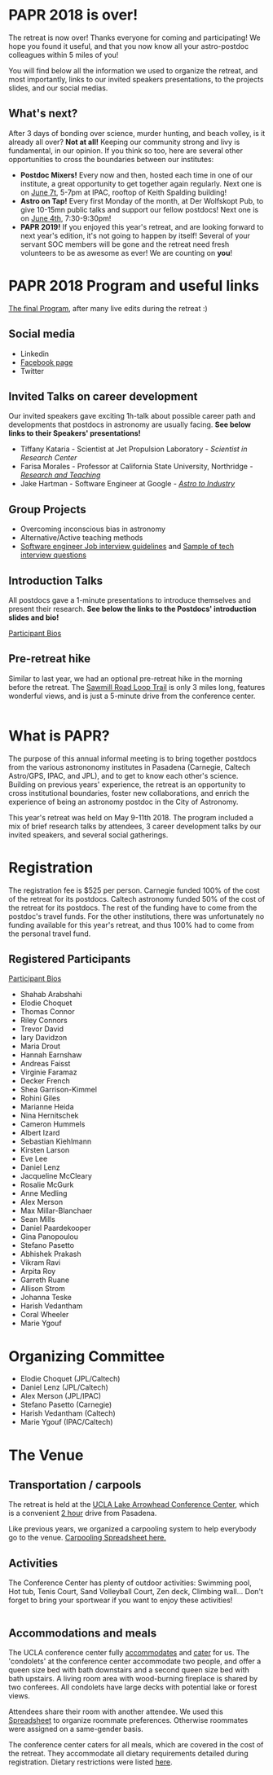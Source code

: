 # PAPR 2018 is over!

The retreat is now over! Thanks everyone for coming and participating! We hope you found it useful, and that you now know all your astro-postdoc colleagues within 5 miles of you!

You will find below all the information we used to organize the retreat, and most importantly, links to our invited speakers presentations, to the projects slides, and our social medias.

## What's next? 
After 3 days of bonding over science, murder hunting, and beach volley, is it already all over? **Not at all!** Keeping our community strong and livy is fundamental, in our opinion. If you think so too, here are several other opportunities to cross the boundaries between our institutes:
- **Postdoc Mixers!** Every now and then, hosted each time in one of our institute, a great opportunity to get together again regularly. Next one is on <a href="Postdoc_Mixer_flyer_June2018.pdf">June 7t</a>, 5-7pm at IPAC, rooftop of Keith Spalding building!
- **Astro on Tap!** Every first Monday of the month, at Der Wolfskopt Pub, to give 10-15mn public talks and support our fellow postdocs! Next one is on [June 4th](http://www.astro.caltech.edu/outreach/), 7:30-9:30pm! 
- **PAPR 2019!** If you enjoyed this year's retreat, and are looking forward to next year's edition, it's not going to happen by itself! Several of your servant SOC members will be gone and the retreat need fresh volunteers to be as awesome as ever! We are counting on **you**! 


# PAPR 2018 Program and useful links

<a href="PAPR2018_schedule_Final.pdf">The final Program</a>, after many live edits during the retreat :)


## Social media

- Linkedin
- [Facebook page](https://www.facebook.com/events/1680920865305936/)
- Twitter


## Invited Talks on career development

Our invited speakers gave exciting 1h-talk about possible career path and developments that postdocs in astronomy are usually facing. **See below links to their Speakers' presentations!**

- Tiffany Kataria - Scientist at Jet Propulsion Laboratory - *Scientist in Research Center*
- Farisa Morales - Professor at California State University, Northridge - <a href="PAPR2018_Morales_ResearchNTeaching.pptx"> *Research and Teaching* </a>
- Jake Hartman - Software Engineer at Google - <a href="PAPR2018_Hartman_ Astro-to-Industry.pdf">*Astro to Industry*</a>

## Group Projects

- Overcoming inconscious bias in astronomy
- Alternative/Active teaching methods
- <a href="PARC2018_Software-eng-interview-guidelines.pdf">Software engineer Job interview guidelines</a> and <a href="PAPR2018_ Sample tech interview questions.pdf">Sample of tech interview questions</a>


## Introduction Talks 

All postdocs gave a 1-minute presentations to introduce themselves and present their research. **See below the links to the Postdocs' introduction slides and bio!**


<a href="PAPR_Bios.pdf">Participant Bios</a>

## Pre-retreat hike

Similar to last year, we had an optional pre-retreat hike in the morning before the retreat. The [Sawmill Road Loop Trail](https://www.alltrails.com/explore/trail/us/california/sawmill-road-loop-trail) is only 3 miles long, features wonderful views, and is just a 5-minute drive from the conference center. 

<img src="IMG_20170510_112850.jpg" class="img-responsive" alt="">



# What is PAPR?

The purpose of this annual informal meeting is to bring together postdocs from the various astrononomy institutes in Pasadena (Carnegie, Caltech Astro/GPS, IPAC, and JPL), and to get to know each other's science. Building on previous years' experience, the retreat is an opportunity to cross institutional boundaries, foster new collaborations, and enrich the experience of being an astronomy postdoc in the City of Astronomy.

This year's retreat was held on May 9-11th 2018. The program included a mix of brief research talks by attendees, 3 career development talks by our invited speakers, and several social gatherings. 


# Registration

The registration fee is $525 per person.
Carnegie funded 100% of the cost of the retreat for its postdocs. 
Caltech astronomy funded 50% of the cost of the retreat for its postdocs. The rest of the funding have to come from the postdoc's travel funds.
For the other institutions, there was unfortunately no funding available for this year's retreat, and thus 100% had to come from the personal travel fund.


## Registered Participants

<a href="PAPR_Bios.pdf">Participant Bios</a>

- Shahab Arabshahi
- Elodie Choquet
- Thomas Connor
- Riley Connors
- Trevor David
- Iary Davidzon
- Maria Drout
- Hannah Earnshaw
- Andreas Faisst
- Virginie Faramaz
- Decker French
- Shea Garrison-Kimmel
- Rohini Giles
- Marianne Heida
- Nina Hernitschek
- Cameron Hummels
- Albert Izard
- Sebastian Kiehlmann
- Kirsten Larson
- Eve Lee
- Daniel Lenz
- Jacqueline McCleary
- Rosalie McGurk
- Anne Medling
- Alex Merson
- Max Millar-Blanchaer
- Sean Mills
- Daniel Paardekooper
- Gina Panopoulou
- Stefano Pasetto
- Abhishek Prakash
- Vikram Ravi
- Arpita Roy
- Garreth Ruane
- Allison Strom
- Johanna Teske
- Harish Vedantham
- Coral Wheeler
- Marie Ygouf

# Organizing Committee

- Elodie Choquet (JPL/Caltech)
- Daniel Lenz (JPL/Caltech)
- Alex Merson (JPL/IPAC)
- Stefano Pasetto (Carnegie)
- Harish Vedantham (Caltech)
- Marie Ygouf (IPAC/Caltech)


# The Venue

## Transportation / carpools

The retreat is held at the  [UCLA Lake Arrowhead Conference Center](http://lakearrowheadconferencecenter.ucla.edu/about/directions/), which is a convenient [2 hour](https://www.google.com/maps/dir/Pasadena,+California/UCLA+Lake+Arrowhead+Conference+Center,+850+Willow+Creek+Rd,+Lake+Arrowhead,+CA+92352/@34.1971218,-117.9448351,10z/data=!3m1!4b1!4m18!4m17!1m5!1m1!1s0x80c2c2dc38330b51:0x52b41161ad18f4a!2m2!1d-118.1445155!2d34.1477849!1m5!1m1!1s0x80c357e80a92254b:0xdc8a5a45759372b0!2m2!1d-117.1866611!2d34.2655173!2m3!6e0!7e2!8j1525865100!3e0) drive from Pasadena. 

Like previous years, we organized a carpooling system to help everybody go to the venue.
[Carpooling Spreadsheet here.](https://docs.google.com/spreadsheets/d/1d5grzYo76jLK4t76VM5wbl9XyPsMx03dwn5YkGQGnqk/edit?usp=drive_web&ouid=106650781263756717976)

## Activities
The Conference Center has plenty of outdoor activities: 
Swimming pool, Hot tub, Tenis Court, Sand Volleyball Court, Zen deck, Climbing wall...
Don't forget to bring your sportwear if you want to enjoy these activities!

<img src="IMG_20170510_110101.jpg" class="img-responsive" alt="">


## Accommodations and meals

The UCLA conference center fully [accommodates](http://lakearrowheadconferencecenter.ucla.edu/accommodations/) and [cater](http://lakearrowheadconferencecenter.ucla.edu/dining/) for us. The 'condolets' at the conference center accommodate two people, and offer a queen size bed with bath downstairs and a second queen size bed with bath upstairs. A living room area with wood-burning fireplace is shared by two conferees. All condolets have large decks with potential lake or forest views.

Attendees share their room with another attendee. 
We used this [Spreadsheet](https://docs.google.com/spreadsheets/d/1d5grzYo76jLK4t76VM5wbl9XyPsMx03dwn5YkGQGnqk/edit?usp=drive_web&ouid=106650781263756717976) to organize roommate preferences.
Otherwise roommates were assigned on a same-gender basis.


The conference center caters for all meals, which are covered in the cost of the retreat. They accommodate all dietary requirements detailed during registration. Dietary restrictions were listed [here](https://docs.google.com/spreadsheets/d/1d5grzYo76jLK4t76VM5wbl9XyPsMx03dwn5YkGQGnqk/edit?usp=sharing).

